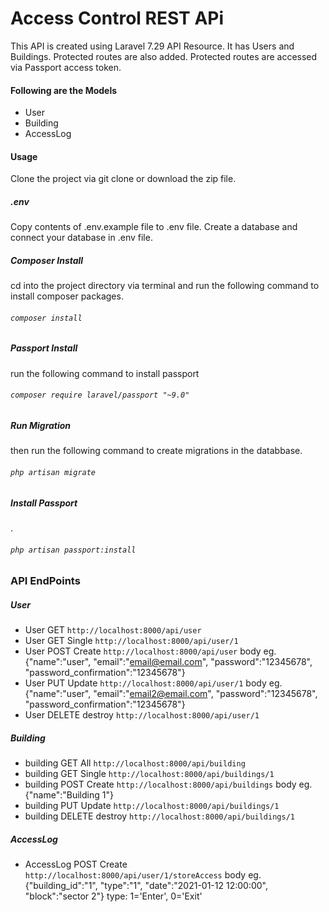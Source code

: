 # Access Control REST APi
This API is created using Laravel 7.29 API Resource. It has Users and Buildings. Protected routes are also added. Protected routes are accessed via Passport access token.

#### Following are the Models
* User
* Building
* AccessLog

#### Usage
Clone the project via git clone or download the zip file.

##### .env
Copy contents of .env.example file to .env file. Create a database and connect your database in .env file.
##### Composer Install
cd into the project directory via terminal and run the following  command to install composer packages.
###### `composer install`


##### Passport Install
run the following command to install passport
###### `composer require laravel/passport "~9.0"`
##### Run Migration
then run the following command to create migrations in the databbase.
###### `php artisan migrate`
##### Install Passport
.
###### `php artisan passport:install`


### API EndPoints
##### User
* User GET `http://localhost:8000/api/user` 
* User GET Single `http://localhost:8000/api/user/1`
* User POST Create `http://localhost:8000/api/user` 
    body eg. {"name":"user", "email":"email@email.com", "password":"12345678", "password_confirmation":"12345678"}
* User PUT Update `http://localhost:8000/api/user/1`
    body eg. {"name":"user", "email":"email2@email.com", "password":"12345678", "password_confirmation":"12345678"}
* User DELETE destroy `http://localhost:8000/api/user/1`
##### Building
* building GET All `http://localhost:8000/api/building`
* building GET Single `http://localhost:8000/api/buildings/1`
* building POST Create `http://localhost:8000/api/buildings`
    body eg. {"name":"Building 1"}
* building PUT Update `http://localhost:8000/api/buildings/1`
* building DELETE destroy `http://localhost:8000/api/buildings/1`
##### AccessLog
* AccessLog POST Create `http://localhost:8000/api/user/1/storeAccess`
    body eg. {"building_id":"1", "type":"1", "date":"2021-01-12 12:00:00", "block":"sector 2"}
        type: 1='Enter', 0='Exit'

